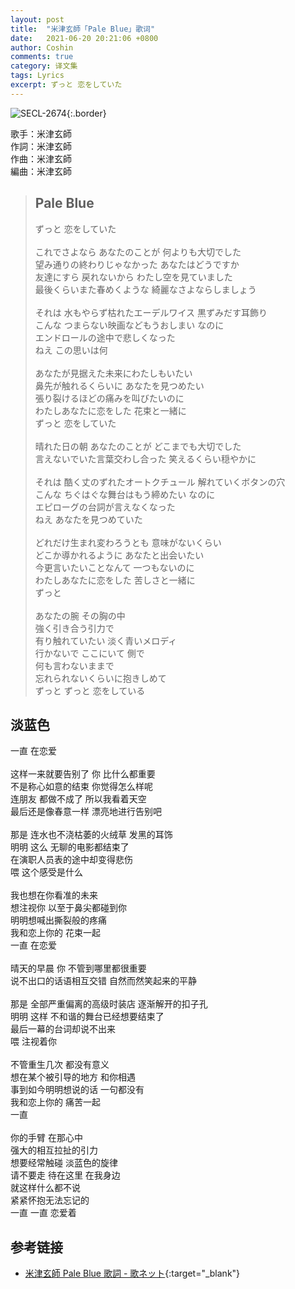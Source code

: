 ```yaml
---
layout: post
title:  "米津玄師「Pale Blue」歌词"
date:   2021-06-20 20:21:06 +0800
author: Coshin
comments: true
category: 译文集
tags: Lyrics
excerpt: ずっと 恋をしていた
---
```

![SECL-2674](https://is2-ssl.mzstatic.com/image/thumb/Music115/v4/58/ee/27/58ee27af-06a5-dd5c-dfce-1d3d18f5fbb4/source/600x600bb.jpg){:.border}

歌手：米津玄師<br>
作詞：米津玄師<br>
作曲：米津玄師<br>
編曲：米津玄師

<blockquote class="original">
  <h2>Pale Blue</h2>
  <p>
    ずっと 恋をしていた<br>
    <br>
    これでさよなら あなたのことが 何よりも大切でした<br>
    望み通りの終わりじゃなかった あなたはどうですか<br>
    友達にすら 戻れないから わたし空を見ていました<br>
    最後くらいまた春めくような 綺麗なさよならしましょう<br>
    <br>
    それは 水もやらず枯れたエーデルワイス 黒ずみだす耳飾り<br>
    こんな つまらない映画などもうおしまい なのに<br>
    エンドロールの途中で悲しくなった<br>
    ねえ この思いは何<br>
    <br>
    あなたが見据えた未来にわたしもいたい<br>
    鼻先が触れるくらいに あなたを見つめたい<br>
    張り裂けるほどの痛みを叫びたいのに<br>
    わたしあなたに恋をした 花束と一緒に<br>
    ずっと 恋をしていた<br>
    <br>
    晴れた日の朝 あなたのことが どこまでも大切でした<br>
    言えないでいた言葉交わし合った 笑えるくらい穏やかに<br>
    <br>
    それは 酷く丈のずれたオートクチュール 解れていくボタンの穴<br>
    こんな ちぐはぐな舞台はもう締めたい なのに<br>
    エピローグの台詞が言えなくなった<br>
    ねえ あなたを見つめていた<br>
    <br>
    どれだけ生まれ変わろうとも 意味がないくらい<br>
    どこか導かれるように あなたと出会いたい<br>
    今更言いたいことなんて 一つもないのに<br>
    わたしあなたに恋をした 苦しさと一緒に<br>
    ずっと<br>
    <br>
    あなたの腕 その胸の中<br>
    強く引き合う引力で<br>
    有り触れていたい 淡く青いメロディ<br>
    行かないで ここにいて 側で<br>
    何も言わないままで<br>
    忘れられないくらいに抱きしめて<br>
    ずっと ずっと 恋をしている
  </p>
</blockquote>

<div class="translation">
  <h2>淡蓝色</h2>
  <p>
    一直 在恋爱<br>
    <br>
    这样一来就要告别了 你 比什么都重要<br>
    不是称心如意的结束 你觉得怎么样呢<br>
    连朋友 都做不成了 所以我看着天空<br>
    最后还是像春意一样 漂亮地进行告别吧<br>
    <br>
    那是 连水也不浇枯萎的火绒草 发黑的耳饰<br>
    明明 这么 无聊的电影都结束了<br>
    在演职人员表的途中却变得悲伤<br>
    喂 这个感受是什么<br>
    <br>
    我也想在你看准的未来<br>
    想注视你 以至于鼻尖都碰到你<br>
    明明想喊出撕裂般的疼痛<br>
    我和恋上你的 花束一起<br>
    一直 在恋爱<br>
    <br>
    晴天的早晨 你 不管到哪里都很重要<br>
    说不出口的话语相互交错 自然而然笑起来的平静<br>
    <br>
    那是 全部严重偏离的高级时装店 逐渐解开的扣子孔<br>
    明明 这样 不和谐的舞台已经想要结束了<br>
    最后一幕的台词却说不出来<br>
    喂 注视着你<br>
    <br>
    不管重生几次 都没有意义<br>
    想在某个被引导的地方 和你相遇<br>
    事到如今明明想说的话 一句都没有<br>
    我和恋上你的 痛苦一起<br>
    一直<br>
    <br>
    你的手臂 在那心中<br>
    强大的相互拉扯的引力<br>
    想要经常触碰 淡蓝色的旋律<br>
    请不要走 待在这里 在我身边<br>
    就这样什么都不说<br>
    紧紧怀抱无法忘记的<br>
    一直 一直 恋爱着
  </p>
</div>

## 参考链接

* [米津玄師 Pale Blue 歌詞 - 歌ネット](https://www.uta-net.com/song/303484/){:target="_blank"}

